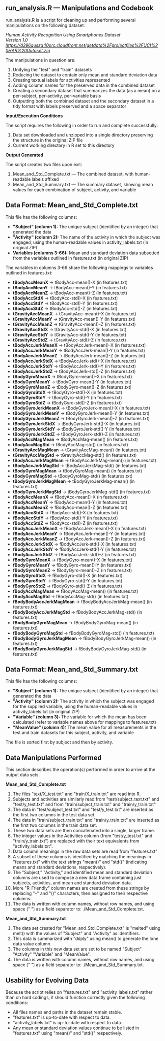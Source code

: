## run_analysis.R — Manipulations and Codebook

run_analysis.R is a script for cleaning up and performing several manipulations on the following dataset:

*Human Activity Recognition Using Smartphones Dataset<br />
Version 1.0<br />
https://d396qusza40orc.cloudfront.net/getdata%2Fprojectfiles%2FUCI%20HAR%20Dataset.zip*

The manipulations in question are:

1. Unifying the "test" and "train" datasets
2. Reducing the dataset to contain only mean and standard deviation data
3. Creating textual labels for activities represented
4. Adding column names for the preserved data in the combined dataset
5. Creating a secondary dataset that summarizes the data (as a mean) on a per-subject, per-activity, per-variable basis
6. Outputting both the combined dataset and the secondary dataset in a tidy format with labels preserved and a space separator

**Input/Execution Conditions**

The script requires the following in order to run and complete successfully:

1. Data set downloaded and unzipped into a single directory preserving the structure in the original ZIP file
2. Current working directory in R set to this directory

**Output Generated**

The script creates two files upon exit:

1. Mean_and_Std_Complete.txt — The combined dataset, with human-readable labels affixed
2. Mean_and_Std_Summary.txt — The summary dataset, showing mean values for each combination of subject, activity, and variable

## Data Format: Mean_and_Std_Complete.txt

This file has the following columns:

- **"Subject" (column 1):** The unique subject (identified by an integer) that generated the data
- **"Activity" (column 2):** The name of the activity in which the subject was engaged, using the human-readable values in activity_labels.txt (in original ZIP)
- **Variables (columns 3-66):** Mean and standard deviation data subsetted from the variables outlined in features.txt (in original ZIP)

The variables in columns 3-66 share the following mappings to variables outlined in features.txt:

- **tBodyAccMeanX** -> tBodyAcc-mean()-X (in features.txt)
- **tBodyAccMeanY** -> tBodyAcc-mean()-Y (in features.txt)
- **tBodyAccMeanZ** -> tBodyAcc-mean()-Z (in features.txt)
- **tBodyAccStdX** -> tBodyAcc-std()-X (in features.txt)
- **tBodyAccStdY** -> tBodyAcc-std()-Y (in features.txt)
- **tBodyAccStdZ** -> tBodyAcc-std()-Z (in features.txt)
- **tGravityAccMeanX** -> tGravityAcc-mean()-X (in features.txt)
- **tGravityAccMeanY** -> tGravityAcc-mean()-Y (in features.txt)
- **tGravityAccMeanZ** -> tGravityAcc-mean()-Z (in features.txt)
- **tGravityAccStdX** -> tGravityAcc-std()-X (in features.txt)
- **tGravityAccStdY** -> tGravityAcc-std()-Y (in features.txt)
- **tGravityAccStdZ** -> tGravityAcc-std()-Z (in features.txt)
- **tBodyAccJerkMeanX** -> tBodyAccJerk-mean()-X (in features.txt)
- **tBodyAccJerkMeanY** -> tBodyAccJerk-mean()-Y (in features.txt)
- **tBodyAccJerkMeanZ** -> tBodyAccJerk-mean()-Z (in features.txt)
- **tBodyAccJerkStdX** -> tBodyAccJerk-std()-X (in features.txt)
- **tBodyAccJerkStdY** -> tBodyAccJerk-std()-Y (in features.txt)
- **tBodyAccJerkStdZ** -> tBodyAccJerk-std()-Z (in features.txt)
- **tBodyGyroMeanX** -> tBodyGyro-mean()-X (in features.txt)
- **tBodyGyroMeanY** -> tBodyGyro-mean()-Y (in features.txt)
- **tBodyGyroMeanZ** -> tBodyGyro-mean()-Z (in features.txt)
- **tBodyGyroStdX** -> tBodyGyro-std()-X (in features.txt)
- **tBodyGyroStdY** -> tBodyGyro-std()-Y (in features.txt)
- **tBodyGyroStdZ** -> tBodyGyro-std()-Z (in features.txt)
- **tBodyGyroJerkMeanX** -> tBodyGyroJerk-mean()-X (in features.txt)
- **tBodyGyroJerkMeanY** -> tBodyGyroJerk-mean()-Y (in features.txt)
- **tBodyGyroJerkMeanZ** -> tBodyGyroJerk-mean()-Z (in features.txt)
- **tBodyGyroJerkStdX** -> tBodyGyroJerk-std()-X (in features.txt)
- **tBodyGyroJerkStdY** -> tBodyGyroJerk-std()-Y (in features.txt)
- **tBodyGyroJerkStdZ** -> tBodyGyroJerk-std()-Z (in features.txt)
- **tBodyAccMagMean** -> tBodyAccMag-mean() (in features.txt)
- **tBodyAccMagStd** -> tBodyAccMag-std() (in features.txt)
- **tGravityAccMagMean** -> tGravityAccMag-mean() (in features.txt)
- **tGravityAccMagStd** -> tGravityAccMag-std() (in features.txt)
- **tBodyAccJerkMagMean** -> tBodyAccJerkMag-mean() (in features.txt)
- **tBodyAccJerkMagStd** -> tBodyAccJerkMag-std() (in features.txt)
- **tBodyGyroMagMean** -> tBodyGyroMag-mean() (in features.txt)
- **tBodyGyroMagStd** -> tBodyGyroMag-std() (in features.txt)
- **tBodyGyroJerkMagMean** -> tBodyGyroJerkMag-mean() (in features.txt)
- **tBodyGyroJerkMagStd** -> tBodyGyroJerkMag-std() (in features.txt)
- **fBodyAccMeanX** -> fBodyAcc-mean()-X (in features.txt)
- **fBodyAccMeanY** -> fBodyAcc-mean()-Y (in features.txt)
- **fBodyAccMeanZ** -> fBodyAcc-mean()-Z (in features.txt)
- **fBodyAccStdX** -> fBodyAcc-std()-X (in features.txt)
- **fBodyAccStdY** -> fBodyAcc-std()-Y (in features.txt)
- **fBodyAccStdZ** -> fBodyAcc-std()-Z (in features.txt)
- **fBodyAccJerkMeanX** -> fBodyAccJerk-mean()-X (in features.txt)
- **fBodyAccJerkMeanY** -> fBodyAccJerk-mean()-Y (in features.txt)
- **fBodyAccJerkMeanZ** -> fBodyAccJerk-mean()-Z (in features.txt)
- **fBodyAccJerkStdX** -> fBodyAccJerk-std()-X (in features.txt)
- **fBodyAccJerkStdY** -> fBodyAccJerk-std()-Y (in features.txt)
- **fBodyAccJerkStdZ** -> fBodyAccJerk-std()-Z (in features.txt)
- **fBodyGyroMeanX** -> fBodyGyro-mean()-X (in features.txt)
- **fBodyGyroMeanY** -> fBodyGyro-mean()-Y (in features.txt)
- **fBodyGyroMeanZ** -> fBodyGyro-mean()-Z (in features.txt)
- **fBodyGyroStdX** -> fBodyGyro-std()-X (in features.txt)
- **fBodyGyroStdY** -> fBodyGyro-std()-Y (in features.txt)
- **fBodyGyroStdZ** -> fBodyGyro-std()-Z (in features.txt)
- **fBodyAccMagMean** -> fBodyAccMag-mean() (in features.txt)
- **fBodyAccMagStd** -> fBodyAccMag-std() (in features.txt)
- **fBodyBodyAccJerkMagMean** -> fBodyBodyAccJerkMag-mean() (in features.txt)
- **fBodyBodyAccJerkMagStd** -> fBodyBodyAccJerkMag-std() (in features.txt)
- **fBodyBodyGyroMagMean** -> fBodyBodyGyroMag-mean() (in features.txt)
- **fBodyBodyGyroMagStd** -> fBodyBodyGyroMag-std() (in features.txt)
- **fBodyBodyGyroJerkMagMean** -> fBodyBodyGyroJerkMag-mean() (in features.txt)
- **fBodyBodyGyroJerkMagStd** -> fBodyBodyGyroJerkMag-std() (in features.txt)

## Data Format: Mean_and_Std_Summary.txt

This file has the following columns:

- **"Subject" (column 1):** The unique subject (identified by an integer) that generated the data
- **"Activity" (column 2):** The activity in which the subject was engaged for the supplied variable, using the human-readable values in activity_labels.txt (in original ZIP)
- **"Variable" (column 3):** The variable for which the mean has been calculated (refer to variable names above for mappings to features.txt)
- **"MeanValue" (column 4):** The mean value for all measurements in the test and train datasets for this subject, activity, and variable

The file is sorted first by subject and then by activity.

## Data Manipulations Performed

This section describes the operation(s) performed in order to arrive at the output data sets.

**Mean_and_Std_Complete.txt**

1. The files "text/X_test.txt" and "train/X_train.txt" are read into R.
2. Subjects and activities are similarly read from "test/subject_text.txt" and "test/y_test.txt" and from "train/subject_train.txt" and "train/y_train.txt"
3. The data in "test/subject_test.txt" and "test/y_test.txt" are inserted as the first two columns in the test data set.
4. The data in "train/subject_train.txt" and "train/y_train.txt" are inserted as the first two columns in the train data set.
5. These two data sets are then concatenated into a single, larger frame.
6. The integer values in the Activities column (from "test/y_test.txt" and "train/y_train.txt") are replaced with their text equivalents from "activity_labels.txt".
7. Data column meanings in the raw data sets are read from "features.txt"
8. A subset of these columns is identified by matching the meanings in "features.txt" with the text strings "mean()" and "std()" (indicating means and standard deviations, respectively).
9. The "Subject," "Activity," and identified mean and standard deviation columns are used to compose a new data frame containing just subjects, activities, and mean and standard deviation data.
10. More "R-Friendly" column names are created from these strings by replacing "-" and "()" characters, then assigned to their respective columns.
11. The data is written with column names, without row names, and using space (" ") as a field separator to: ./Mean_and_Std_Complete.txt.

**Mean_and_Std_Summary.txt**

1. The data set created for "Mean_and_Std_Complete.txt" is "melted" using melt() with the values of "Subject" and "Activity" as identifiers.
2. This data is summarized with "ddply" using mean() to generate the lone data value column.
3. The columns in this new data set are set to be named "Subject" "Activity" "Variable" and "MeanValue".
4. The data is written with column names, without row names, and using space (" ") as a field separator to: ./Mean_and_Std_Summary.txt.

## Usability for Evolving Data

Because the script relies on "features.txt" and "activity_labels.txt" rather than on hard codings, it should function correctly given the following conditions:

- All files names and paths in the dataset remain stable.
- "features.txt" is up-to-date with respect to data.
- "activity_labels.txt" is up-to-date with respect to data.
- Any mean or standard deviation values continue to be listed in "features.txt" using "mean()" and "std()" respectively.
